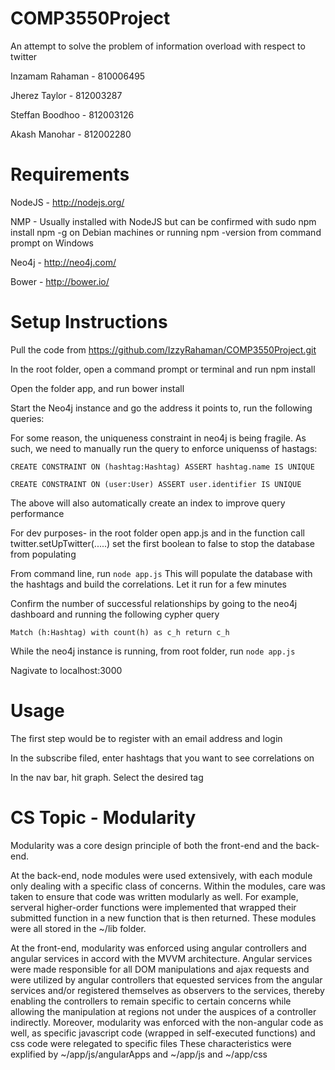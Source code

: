 COMP3550Project
===============
An attempt to solve the problem of information overload with respect to twitter 

Inzamam Rahaman - 810006495

Jherez Taylor - 812003287

Steffan Boodhoo - 812003126

Akash Manohar - 812002280

Requirements
============
NodeJS - http://nodejs.org/

NMP - Usually installed with NodeJS but can be confirmed with sudo npm install npm -g on Debian machines or running npm -version from command prompt on Windows

Neo4j - http://neo4j.com/

Bower - http://bower.io/

Setup Instructions
==================
Pull the code from https://github.com/IzzyRahaman/COMP3550Project.git

In the root folder, open a command prompt or terminal and run npm install

Open the folder app, and run bower install

Start the Neo4j instance and go the address it points to, run the following queries:

For some reason, the uniqueness constraint in neo4j is being fragile. As such, we need to manually run the query to enforce uniquenss of hastags:

`CREATE CONSTRAINT ON (hashtag:Hashtag) ASSERT hashtag.name IS UNIQUE`

`CREATE CONSTRAINT ON (user:User) ASSERT user.identifier IS UNIQUE`

The above will also automatically create an index to improve query performance

For dev purposes- in the root folder open app.js and in the function call twitter.setUpTwitter(.....) set the first boolean to false to stop the database from populating

From command line, run `node app.js` This will populate the database with the hashtags and build the correlations. Let it run for a few minutes

Confirm the number of successful relationships by going to the neo4j dashboard and running the following cypher query

`Match (h:Hashtag) with count(h) as c_h return c_h`

While the neo4j instance is running, from root folder, run `node app.js`

Nagivate to localhost:3000

Usage
==================

The first step would be to register with an email address and login

In the subscribe filed, enter hashtags that you want to see correlations on

In the nav bar, hit graph. Select the desired tag


CS Topic - Modularity
==================

Modularity was a core design principle of both the front-end and the back-end. 

At the back-end, node modules were used extensively, with each module only dealing with a specific class of concerns. Within the modules, care was taken to ensure that code was written modularly as well. For example, serveral higher-order functions were implemented that wrapped their submitted function in a new function that is then returned. These modules were all stored in the ~/lib folder. 

At the front-end, modularity was enforced using angular controllers and angular services in accord with the MVVM architecture. Angular services were made responsible for all DOM manipulations and ajax requests and were utilized by angular controllers that equested services from the angular services and/or  registered themselves as observers to the services, thereby enabling the controllers to remain specific to certain concerns while allowing the manipulation at regions not under the auspices of a controller indirectly. Moreover, modularity was enforced with the non-angular code as well, as specific javascript code (wrapped in self-executed functions) and css code were relegated to specific files
These characteristics were explified by ~/app/js/angularApps and ~/app/js and ~/app/css



